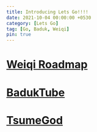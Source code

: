 ```yaml
---
title: Introducing Lets Go!!!!
date: 2021-10-04 00:00:00 +0530
category: [Lets Go]
tag: [Go, Baduk, Weiqi]
pin: true
---
```


# [Weiqi Roadmap](/project/weiqi-roadmap/)

# [BadukTube](/project/baduktube/)

# [TsumeGod](/project/tsumegod/)


